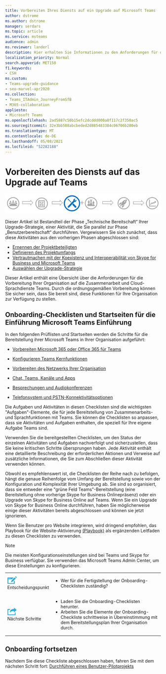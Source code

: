 ```yaml
---
title: Vorbereiten Ihres Diensts auf ein Upgrade auf Microsoft Teams
author: dstrome
ms.author: dstrome
manager: serdars
ms.topic: article
ms.service: msteams
audience: admin
ms.reviewer: landerl
description: Hier erhalten Sie Informationen zu den Anforderungen für die Vorbereitung Ihrer Organisation auf die Zusammenarbeit und Cloud-Sprachdienste Teams.
localization_priority: Normal
search.appverid: MET150
f1.keywords:
- CSH
ms.custom:
- Teams-upgrade-guidance
- seo-marvel-apr2020
ms.collection:
- Teams_ITAdmin_JourneyFromSfB
- M365-collaboration
appliesto:
- Microsoft Teams
ms.openlocfilehash: 2ad5887c50b15efc2dcddd000a8f117c2f350ac5
ms.sourcegitcommit: 32e3bb588abcbeded2d885483384c06706b280eb
ms.translationtype: MT
ms.contentlocale: de-DE
ms.lasthandoff: 05/08/2021
ms.locfileid: "52282188"
---
```

# <a name="prepare-your-service-for-upgrading-to-teams"></a>Vorbereiten des Diensts auf das Upgrade auf Teams

![Diagramm Upgrade-Strategie, mit Betonung der Phase „Technische Bereitschaft“](media/upgrade-banner-tech-readiness.png "Etappen der Upgrade-Tour mit Schwerpunkt auf der Phase „Technische Bereitschaft“")

Dieser Artikel ist Bestandteil der Phase „Technische Bereitschaft“ Ihrer Upgrade-Strategie, einer Aktivität, die Sie parallel zur Phase „Benutzerbereitschaft“ durchführen. Vergewissern Sie sich zunächst, dass diese Aktivitäten aus den vorherigen Phasen abgeschlossen sind:

- [Ernennen der Projektbeteiligten](upgrade-enlist-stakeholders.md)
- [Definieren des Projektumfangs](./upgrade-define-project-scope.md)
- [Vertrautmachen mit der Koexistenz und Interoperabilität von Skype for Business und Microsoft Teams](./teams-and-skypeforbusiness-coexistence-and-interoperability.md)
- [Auswählen der Upgrade-Strategie](upgrade-and-coexistence-of-skypeforbusiness-and-teams.md)

Dieser Artikel enthält eine Übersicht über die Anforderungen für die Vorbereitung Ihrer Organisation auf die Zusammenarbeit und Cloud-Sprachdienste Teams. Durch die ordnungsgemäßen Vorbereitung können Sie sicher sein, dass Sie bereit sind, diese Funktionen für Ihre Organisation zur Verfügung zu stellen.

## <a name="onboarding-checklists-and-landing-pages-for-microsoft-teams-rollout"></a>Onboarding-Checklisten und Startseiten für die Einführung Microsoft Teams Einführung

In den folgenden Prüflisten und Startseiten werden die Schritte für die Bereitstellung ihrer Microsoft Teams in Ihrer Organisation aufgeführt:

- [Vorbereiten Microsoft 365 oder Office 365 für Teams](onboarding-checklist-enable-office-365.md)

- [Konfigurieren Teams Kernfunktionen](onboarding-checklist-configure-microsoft-teams-core-capabilities.md)

- [Vorbereiten des Netzwerks Ihrer Organisation](prepare-network.md)

- [Chat, Teams, Kanäle und Apps](deploy-chat-teams-channels-microsoft-teams-landing-page.md)

- [Besprechungen und Audiokonferenzen](deploy-meetings-microsoft-teams-landing-page.md)

- [Telefonsystem und PSTN-Konnektivitätsoptionen](cloud-voice-landing-page.md)


Die Aufgaben und Aktivitäten in diesen Checklisten sind die wichtigsten "Aufgaben"-Elemente, die für jede Bereitstellung von Zusammenarbeits- und Sprachfunktionen mit Teams. Sie können die Checklisten so anpassen, dass sie Aktivitäten und Aufgaben enthalten, die speziell für Ihre eigene Aufgabe Teams sind.

Verwenden Sie die bereitgestellten Checklisten, um den Status der einzelnen Aktivitäten und Aufgaben nachverfolgt und sicherzustellen, dass Sie keine kritischen Schritte übersprungen haben. Jede Aktivität enthält eine detaillierte Beschreibung der erforderlichen Aktionen und Verweise auf zusätzliche Informationen, die Sie zum Abschließen dieser Aktivität verwenden können.

Obwohl es empfehlenswert ist, die Checklisten der Reihe nach zu befolgen, hängt die genaue Reihenfolge vom Umfang der Bereitstellung sowie von der Konfiguration und Komplexität Ihrer Umgebung ab. Sie sind so organisiert, dass sie entweder eine "grüne Feld Teams"-Bereitstellung (eine Bereitstellung ohne vorherige Skype for Business Onlinepräsenz) oder ein Upgrade von Skype for Business Online auf Teams. Wenn Sie ein Upgrade von Skype for Business Online durchführen, haben Sie möglicherweise einige dieser Aktivitäten bereits abgeschlossen und können sie jetzt ignorieren.

Wenn Sie Benutzer pro Website integrieren, wird dringend empfohlen, das Playbook für die Website-Aktivierung [(Playbook)](https://github.com/MicrosoftDocs/OfficeDocs-SkypeForBusiness/blob/live/Teams/downloads/site-enablement-playbook-for-voice-(playbook).xlsx?raw=true) als ergänzenden Leitfaden zu diesen Checklisten zu verwenden.

>[!NOTE]
>Die meisten Konfigurationseinstellungen sind bei Teams und Skype for Business verfügbar. Sie verwenden das Microsoft Teams Admin Center, um diese Einstellungen zu konfigurieren.

<table>
<tr><td><img src="media/audio_conferencing_image7.png" alt="An icon depicting a decision point"/> <br/>Entscheidungspunkt</td><td><ul><li>Wer für die Fertigstellung der Onboarding-Checklisten zuständig?</li></ul></td></tr>
<tr><td><img src="media/audio_conferencing_image9.png" alt="An icon depicting the next steps"/><br/>Nächste Schritte</td><td><ul><li>Laden Sie die Onboarding-Checklisten herunter.</li><li>Arbeiten Sie die Elemente der Onboarding-Checkliste schrittweise in Übereinstimmung mit dem Bereitstellungsplan Ihrer Organisation durch.</li></ul></td></tr>
</table>

<!--ENDOFSECTION-->

## <a name="continue-onboarding"></a>Onboarding fortsetzen

Nachdem Sie diese Checkliste abgeschlossen haben, fahren Sie mit dem nächsten Schritt fort: [Durchführen eines Benutzer-Pilotprojekts](pilot-essentials.md)

[//]: # (@Turgay ich diesen nächsten Absatz auskommentiert, weil er sprachspezifisch in der Cloud ist.)
<!--
As the next step, use the [Site Enablement Playbook for Voice (Playbook)](https://github.com/MicrosoftDocs/OfficeDocs-SkypeForBusiness/blob/live/Teams/downloads/site-enablement-playbook-for-voice-(playbook).xlsx?raw=true) to help you onboard your users on each site to cloud voice, and help ensure that you plan and execute important site-specific activities.
-->
